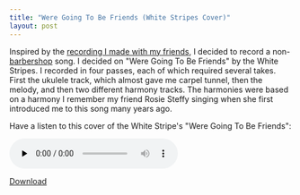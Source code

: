 ```yaml
---
title: "Were Going To Be Friends (White Stripes Cover)"
layout: post
---
```


Inspired by the <a href="{{ site.url }}/blog/alice-n-the-irving-street-kidz/">recording I made with my friends</a>, I decided to record a non-<a href="http://blog.classicalcode.com/category/music/barbershop/">barbershop</a> song. I decided on "Were Going To Be Friends" by the White Stripes. I recorded in four passes, each of which required several takes. First the ukulele track, which almost gave me carpel tunnel, then the melody, and then two different harmony tracks. The harmonies were based on a harmony I remember my friend Rosie Steffy singing when she first introduced me to this song many years ago.

Have a listen to this cover of the White Stripe's "Were Going To Be Friends":

<audio id="wp_mep_27" src="{{ site.url }}/uploads/2009/05/were-going-to-be-friends-white-stripes-cover.mp3" type="audio/mp3"    controls="controls" preload="none"  ></audio>

<a href='{{ site.url }}/uploads/2009/05/were-going-to-be-friends-white-stripes-cover.mp3'>Download</a>
